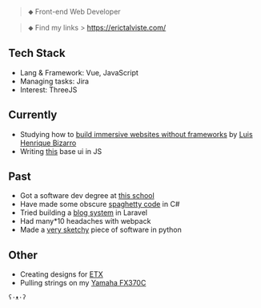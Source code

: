 > ⬥ Front-end Web Developer

> ⬥ Find my links > https://erictalviste.com/
  
## Tech Stack
- Lang & Framework: Vue, JavaScript
- Managing tasks: Jira
- Interest: ThreeJS

## Currently
- Studying how to [build immersive websites without frameworks](awwwards.com/academy/course/building-an-immersive-creative-website-from-scratch-without-frameworks?utm_source=twitter&utm_medium=social&utm_campaign=Course_promo&utm_content=building-an-immersive-creative-website-from-scratch-without-frameworks)
by [Luis Henrique Bizarro](https://www.awwwards.com/bizarro/)
- Writing [this](https://codepen.io/Epsilon6/pen/YzLzaNN) base ui in JS

## Past 
- Got a software dev degree at [this school](https://www.tptlive.ee/)
- Have made some obscure [spaghetty code](https://github.com/EricTalv/Jeopardy) in C#
- Tried building a [blog system](https://github.com/EricTalv/laravel-blog) in Laravel
- Had many*10 headaches with webpack
- Made a [very sketchy](https://github.com/EricTalv/PythonEmailScraper) piece of software in python

## Other
- Creating designs for [ETX](https://www.instagram.com/et_experience/)
- Pulling strings on my [Yamaha FX370C](https://www.yamahamusiclondon.com/FX370C-Electro-Acoustic-Guitar/pidGFX370C)


` ʕ·ᴥ·ʔ `
